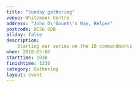 ```yaml
---
title: "Sunday gathering"
venue: Whitemoor Centre
address: "John O\'Gaunt\'s Way, Belper"
postcode: DE56 0DB
allday: false
description: 
    Starting our series on the 10 commandments
when: 2018-05-06
starttime: 1030
finishtime: 1230
category: Gathering
layout: event
---
```

